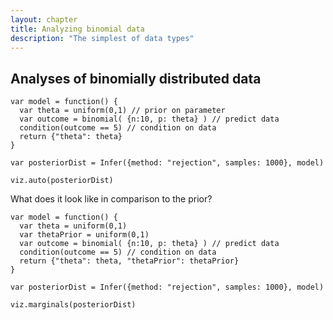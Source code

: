 ```yaml
---
layout: chapter
title: Analyzing binomial data
description: "The simplest of data types"
---
```

## Analyses of binomially distributed data

~~~~
var model = function() {
  var theta = uniform(0,1) // prior on parameter
  var outcome = binomial( {n:10, p: theta} ) // predict data
  condition(outcome == 5) // condition on data
  return {"theta": theta}
}

var posteriorDist = Infer({method: "rejection", samples: 1000}, model)

viz.auto(posteriorDist)
~~~~

What does it look like in comparison to the prior?

~~~~
var model = function() {
  var theta = uniform(0,1)
  var thetaPrior = uniform(0,1)
  var outcome = binomial( {n:10, p: theta} ) // predict data
  condition(outcome == 5) // condition on data
  return {"theta": theta, "thetaPrior": thetaPrior}
}

var posteriorDist = Infer({method: "rejection", samples: 1000}, model)

viz.marginals(posteriorDist)
~~~~
